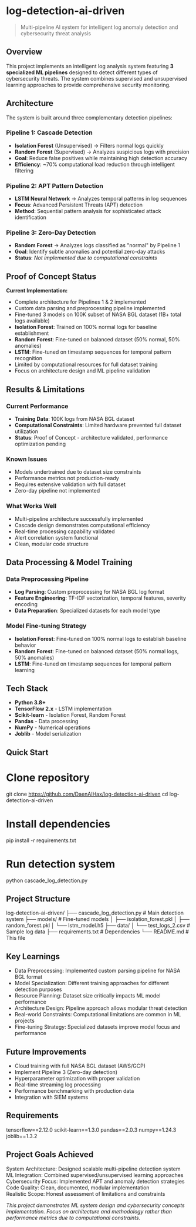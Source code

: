 # log-detection-ai-driven


> Multi-pipeline AI system for intelligent log anomaly detection and cybersecurity threat analysis

## Overview

This project implements an intelligent log analysis system featuring **3 specialized ML pipelines** designed to detect different types of cybersecurity threats. The system combines supervised and unsupervised learning approaches to provide comprehensive security monitoring.

##  Architecture

The system is built around three complementary detection pipelines:

### **Pipeline 1: Cascade Detection** 
- **Isolation Forest** (Unsupervised) → Filters normal logs quickly
- **Random Forest** (Supervised) → Analyzes suspicious logs with precision
- **Goal**: Reduce false positives while maintaining high detection accuracy
- **Efficiency**: ~70% computational load reduction through intelligent filtering

### **Pipeline 2: APT Pattern Detection** 
- **LSTM Neural Network** → Analyzes temporal patterns in log sequences
- **Focus**: Advanced Persistent Threats (APT) detection
- **Method**: Sequential pattern analysis for sophisticated attack identification

### **Pipeline 3: Zero-Day Detection** 
- **Random Forest** → Analyzes logs classified as "normal" by Pipeline 1
- **Goal**: Identify subtle anomalies and potential zero-day attacks
- **Status**: *Not implemented due to computational constraints*

## Proof of Concept Status

**Current Implementation:**
-  Complete architecture for Pipelines 1 & 2 implemented
-  Custom data parsing and preprocessing pipeline implemented
-  Fine-tuned 3 models on 100K subset of NASA BGL dataset (1B+ total logs available)
  - **Isolation Forest**: Trained on 100% normal logs for baseline establishment
  - **Random Forest**: Fine-tuned on balanced dataset (50% normal, 50% anomalies)
  - **LSTM**: Fine-tuned on timestamp sequences for temporal pattern recognition
-  Limited by computational resources for full dataset training
-  Focus on architecture design and ML pipeline validation

##  Results & Limitations

### Current Performance
- **Training Data**: 100K logs from NASA BGL dataset
- **Computational Constraints**: Limited hardware prevented full dataset utilization
- **Status**: Proof of Concept - architecture validated, performance optimization pending

### Known Issues 
- Models undertrained due to dataset size constraints
- Performance metrics not production-ready
- Requires extensive validation with full dataset
- Zero-day pipeline not implemented

### What Works Well
- Multi-pipeline architecture successfully implemented
- Cascade design demonstrates computational efficiency
- Real-time processing capability validated
- Alert correlation system functional
- Clean, modular code structure

##  Data Processing & Model Training

### Data Preprocessing Pipeline
- **Log Parsing**: Custom preprocessing for NASA BGL log format
- **Feature Engineering**: TF-IDF vectorization, temporal features, severity encoding
- **Data Preparation**: Specialized datasets for each model type

### Model Fine-tuning Strategy
- **Isolation Forest**: Fine-tuned on 100% normal logs to establish baseline behavior
- **Random Forest**: Fine-tuned on balanced dataset (50% normal logs, 50% anomalies)
- **LSTM**: Fine-tuned on timestamp sequences for temporal pattern learning

## Tech Stack

- **Python 3.8+**
- **TensorFlow 2.x** - LSTM implementation
- **Scikit-learn** - Isolation Forest, Random Forest
- **Pandas** - Data processing
- **NumPy** - Numerical operations
- **Joblib** - Model serialization

## Quick Start


# Clone repository
git clone https://github.com/DaenAIHax/log-detection-ai-driven
cd log-detection-ai-driven

# Install dependencies
pip install -r requirements.txt

# Run detection system
python cascade_log_detection.py


## Project Structure

log-detection-ai-driven/
├── cascade_log_detection.py    # Main detection system
├── models/                     # Fine-tuned models
│   ├── isolation_forest.pkl
│   ├── random_forest.pkl
│   └── lstm_model.h5
├── data/
│   └── test_logs_2.csv        # Sample log data
├── requirements.txt           # Dependencies
└── README.md                 # This file


## Key Learnings

- Data Preprocessing: Implemented custom parsing pipeline for NASA BGL format
- Model Specialization: Different training approaches for different detection purposes
- Resource Planning: Dataset size critically impacts ML model performance
- Architecture Design: Pipeline approach allows modular threat detection
- Real-world Constraints: Computational limitations are common in ML projects
- Fine-tuning Strategy: Specialized datasets improve model focus and performance

## Future Improvements

- Cloud training with full NASA BGL dataset (AWS/GCP)
- Implement Pipeline 3 (Zero-day detection)
- Hyperparameter optimization with proper validation
- Real-time streaming log processing
- Performance benchmarking with production data
- Integration with SIEM systems

## Requirements

tensorflow==2.12.0
scikit-learn==1.3.0
pandas==2.0.3
numpy==1.24.3
joblib==1.3.2


## Project Goals Achieved

 System Architecture: Designed scalable multi-pipeline detection system  
 ML Integration: Combined supervised/unsupervised learning approaches  
 Cybersecurity Focus: Implemented APT and anomaly detection strategies  
 Code Quality: Clean, documented, modular implementation  
 Realistic Scope: Honest assessment of limitations and constraints  



*This project demonstrates ML system design and cybersecurity concepts implementation. Focus on architecture and methodology rather than performance metrics due to computational constraints.*
